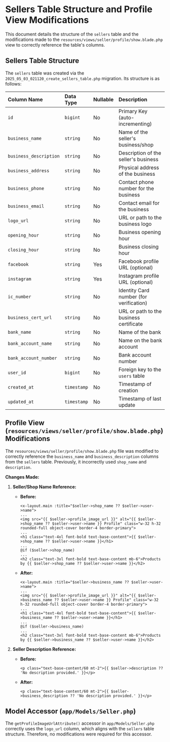 # Sellers Table Structure and Profile View Modifications

This document details the structure of the `sellers` table and the modifications made to the `resources/views/seller/profile/show.blade.php` view to correctly reference the table's columns.

## Sellers Table Structure

The `sellers` table was created via the `2025_05_03_021120_create_sellers_table.php` migration. Its structure is as follows:

| Column Name        | Data Type | Nullable | Description                               |
| :----------------- | :-------- | :------- | :---------------------------------------- |
| `id`               | `bigint`  | No       | Primary Key (auto-incrementing)           |
| `business_name`    | `string`  | No       | Name of the seller's business/shop        |
| `business_description` | `string`  | No       | Description of the seller's business      |
| `business_address` | `string`  | No       | Physical address of the business          |
| `business_phone`   | `string`  | No       | Contact phone number for the business     |
| `business_email`   | `string`  | No       | Contact email for the business            |
| `logo_url`         | `string`  | No       | URL or path to the business logo          |
| `opening_hour`     | `string`  | No       | Business opening hour                     |
| `closing_hour`     | `string`  | No       | Business closing hour                     |
| `facebook`         | `string`  | Yes      | Facebook profile URL (optional)           |
| `instagram`        | `string`  | Yes      | Instagram profile URL (optional)          |
| `ic_number`        | `string`  | No       | Identity Card number (for verification)   |
| `business_cert_url`| `string`  | No       | URL or path to the business certificate   |
| `bank_name`        | `string`  | No       | Name of the bank                          |
| `bank_account_name`| `string`  | No       | Name on the bank account                  |
| `bank_account_number`| `string`  | No       | Bank account number                       |
| `user_id`          | `bigint`  | No       | Foreign key to the `users` table          |
| `created_at`       | `timestamp`| No       | Timestamp of creation                     |
| `updated_at`       | `timestamp`| No       | Timestamp of last update                  |

## Profile View (`resources/views/seller/profile/show.blade.php`) Modifications

The `resources/views/seller/profile/show.blade.php` file was modified to correctly reference the `business_name` and `business_description` columns from the `sellers` table. Previously, it incorrectly used `shop_name` and `description`.

**Changes Made:**

1.  **Seller/Shop Name Reference:**
    *   **Before:**
        ```blade
        <x-layout.main :title="$seller->shop_name ?? $seller->user->name">
        ...
        <img src="{{ $seller->profile_image_url }}" alt="{{ $seller->shop_name ?? $seller->user->name }} Profile" class="w-32 h-32 rounded-full object-cover border-4 border-primary">
        ...
        <h1 class="text-4xl font-bold text-base-content">{{ $seller->shop_name ?? $seller->user->name }}</h1>
        ...
        @if ($seller->shop_name)
        ...
        <h2 class="text-3xl font-bold text-base-content mb-6">Products by {{ $seller->shop_name ?? $seller->user->name }}</h2>
        ```
    *   **After:**
        ```blade
        <x-layout.main :title="$seller->business_name ?? $seller->user->name">
        ...
        <img src="{{ $seller->profile_image_url }}" alt="{{ $seller->business_name ?? $seller->user->name }} Profile" class="w-32 h-32 rounded-full object-cover border-4 border-primary">
        ...
        <h1 class="text-4xl font-bold text-base-content">{{ $seller->business_name ?? $seller->user->name }}</h1>
        ...
        @if ($seller->business_name)
        ...
        <h2 class="text-3xl font-bold text-base-content mb-6">Products by {{ $seller->business_name ?? $seller->user->name }}</h2>
        ```

2.  **Seller Description Reference:**
    *   **Before:**
        ```blade
        <p class="text-base-content/60 mt-2">{{ $seller->description ?? 'No description provided.' }}</p>
        ```
    *   **After:**
        ```blade
        <p class="text-base-content/60 mt-2">{{ $seller->business_description ?? 'No description provided.' }}</p>
        ```

## Model Accessor (`app/Models/Seller.php`)

The `getProfileImageUrlAttribute()` accessor in `app/Models/Seller.php` correctly uses the `logo_url` column, which aligns with the `sellers` table structure. Therefore, no modifications were required for this accessor.
